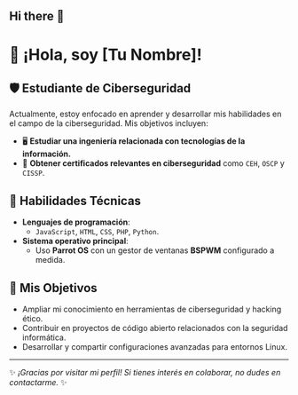 ## Hi there 👋

<!--
**gloxito/gloxito** is a ✨ _special_ ✨ repository because its `README.md` (this file) appears on your GitHub profile.

Here are some ideas to get you started:

- 🔭 I’m currently working on ...
- 🌱 I’m currently learning ...
- 👯 I’m looking to collaborate on ...
- 🤔 I’m looking for help with ...
- 💬 Ask me about ...
- 📫 How to reach me: ...
- 😄 Pronouns: ...
- ⚡ Fun fact: ...
-->

# 👋 ¡Hola, soy [Tu Nombre]!

## 🛡️ Estudiante de Ciberseguridad

Actualmente, estoy enfocado en aprender y desarrollar mis habilidades en el campo de la ciberseguridad. Mis objetivos incluyen:

- 🖥️ **Estudiar una ingeniería relacionada con tecnologías de la información.**
- 📜 **Obtener certificados relevantes en ciberseguridad** como `CEH`, `OSCP` y `CISSP`.

## 🔧 Habilidades Técnicas

- **Lenguajes de programación**:
  - `JavaScript`, `HTML`, `CSS`, `PHP`, `Python`.
- **Sistema operativo principal**:
  - Uso **Parrot OS** con un gestor de ventanas **BSPWM** configurado a medida.

## 🎯 Mis Objetivos

- Ampliar mi conocimiento en herramientas de ciberseguridad y hacking ético.
- Contribuir en proyectos de código abierto relacionados con la seguridad informática.
- Desarrollar y compartir configuraciones avanzadas para entornos Linux.

---

✨ *¡Gracias por visitar mi perfil! Si tienes interés en colaborar, no dudes en contactarme.* ✨
